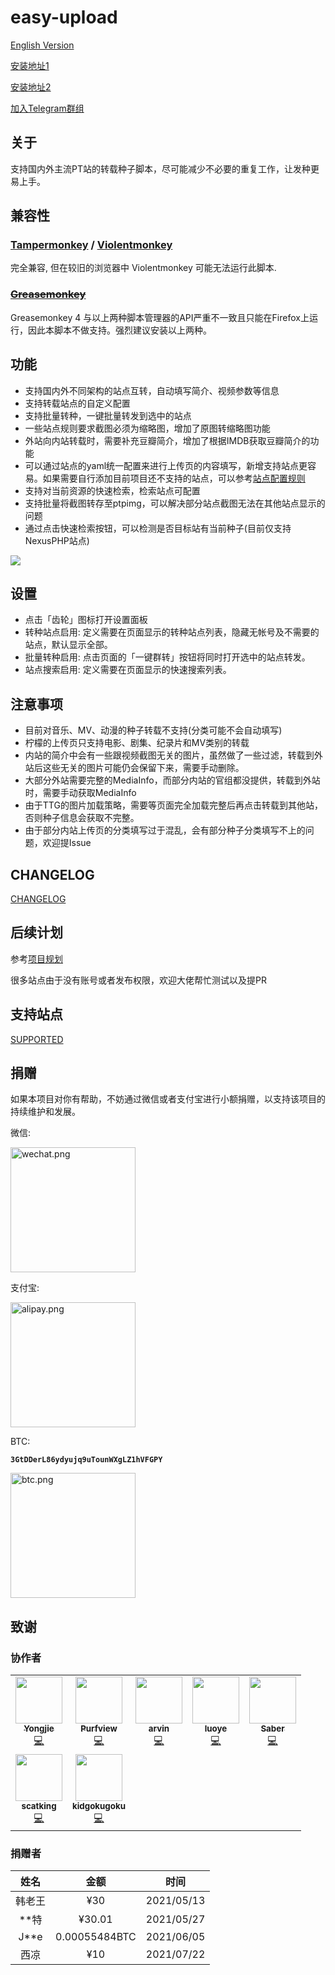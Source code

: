 # easy-upload

[English Version](README-en.md)


[安装地址1](https://greasyfork.org/zh-CN/scripts/423199)

[安装地址2](https://openuserjs.org/scripts/birdplane/EasyUpload_PT%E4%B8%80%E9%94%AE%E8%BD%AC%E7%A7%8D)

[加入Telegram群组](https://t.me/easyupload)

## 关于

支持国内外主流PT站的转载种子脚本，尽可能减少不必要的重复工作，让发种更易上手。

## 兼容性

### [Tampermonkey](https://tampermonkey.net/) / [Violentmonkey](https://violentmonkey.github.io/)
完全兼容, 但在较旧的浏览器中 Violentmonkey 可能无法运行此脚本.

### ~~[Greasemonkey](https://www.greasespot.net/)~~
Greasemonkey 4 与以上两种脚本管理器的API严重不一致且只能在Firefox上运行，因此本脚本不做支持。强烈建议安装以上两种。

## 功能
* 支持国内外不同架构的站点互转，自动填写简介、视频参数等信息
* 支持转载站点的自定义配置
* 支持批量转种，一键批量转发到选中的站点
* 一些站点规则要求截图必须为缩略图，增加了原图转缩略图功能
* 外站向内站转载时，需要补充豆瓣简介，增加了根据IMDB获取豆瓣简介的功能
* 可以通过站点的yaml统一配置来进行上传页的内容填写，新增支持站点更容易。如果需要自行添加目前项目还不支持的站点，可以参考[站点配置规则](https://github.com/techmovie/easy-upload/wiki/%E5%A6%82%E4%BD%95%E5%A2%9E%E5%8A%A0%E7%9B%AE%E5%89%8D%E8%BF%98%E4%B8%8D%E6%94%AF%E6%8C%81%E7%9A%84%E7%AB%99%E7%82%B9%E9%85%8D%E7%BD%AE)
* 支持对当前资源的快速检索，检索站点可配置
* 支持批量将截图转存至ptpimg，可以解决部分站点截图无法在其他站点显示的问题
* 通过点击快速检索按钮，可以检测是否目标站有当前种子(目前仅支持NexusPHP站点)

![](https://ptpimg.me/4475d0.gif)

## 设置
* 点击「齿轮」图标打开设置面板
* 转种站点启用: 定义需要在页面显示的转种站点列表，隐藏无帐号及不需要的站点，默认显示全部。
* 批量转种启用: 点击页面的「一键群转」按钮将同时打开选中的站点转发。
* 站点搜索启用: 定义需要在页面显示的快速搜索列表。
  
## 注意事项
* 目前对音乐、MV、动漫的种子转载不支持(分类可能不会自动填写)
* 柠檬的上传页只支持电影、剧集、纪录片和MV类别的转载
* 内站的简介中会有一些跟视频截图无关的图片，虽然做了一些过滤，转载到外站后这些无关的图片可能仍会保留下来，需要手动删除。
* 大部分外站需要完整的MediaInfo，而部分内站的官组都没提供，转载到外站时，需要手动获取MediaInfo
* 由于TTG的图片加载策略，需要等页面完全加载完整后再点击转载到其他站，否则种子信息会获取不完整。
* 由于部分内站上传页的分类填写过于混乱，会有部分种子分类填写不上的问题，欢迎提Issue

## CHANGELOG

[CHANGELOG](CHANGELOG.md)

## 后续计划
  参考[项目规划](https://github.com/techmovie/easy-upload/projects)

  很多站点由于没有账号或者发布权限，欢迎大佬帮忙测试以及提PR

## 支持站点

[SUPPORTED](SUPPORTED.md)

## 捐赠

如果本项目对你有帮助，不妨通过微信或者支付宝进行小额捐赠，以支持该项目的持续维护和发展。

微信:

<img alt="wechat.png" src="https://ptpimg.me/6zq3va.jpg" width="200">

支付宝:

<img alt="alipay.png" src="https://ptpimg.me/3dw5k6.jpg" width="200">

BTC: 

**`3GtDDerL86ydyujq9uTounWXgLZ1hVFGPY`**

<img alt="btc.png" src="https://ptpimg.me/i63q23.jpg" width="200">

## 致谢

### 协作者
<!-- ALL-CONTRIBUTORS-LIST:START - Do not remove or modify this section -->
<!-- prettier-ignore-start -->
<!-- markdownlint-disable -->
<table>
  <tr>
    <td align="center"><a href="https://github.com/btguys"><img src="https://avatars.githubusercontent.com/u/18325797?v=4?s=75" width="75px;" alt=""/><br /><sub><b>Yongjie</b></sub></a><br /><a href="https://github.com/techmovie/easy-upload/commits?author=btguys" title="Code">💻</a></td>
    <td align="center"><a href="https://github.com/Purfview"><img src="https://avatars.githubusercontent.com/u/69023953?v=4?s=75" width="75px;" alt=""/><br /><sub><b>Purfview</b></sub></a><br /><a href="https://github.com/techmovie/easy-upload/commits?author=Purfview" title="Code">💻</a></td>
    <td align="center"><a href="http://weibo.com/mcj9"><img src="https://avatars.githubusercontent.com/u/22229456?v=4?s=75" width="75px;" alt=""/><br /><sub><b>arvin</b></sub></a><br /><a href="https://github.com/techmovie/easy-upload/commits?author=ma3252788" title="Code">💻</a></td>
    <td align="center"><a href="https://luoyefe.com/"><img src="https://avatars.githubusercontent.com/u/11496663?v=4?s=75" width="75px;" alt=""/><br /><sub><b>luoye</b></sub></a><br /><a href="https://github.com/techmovie/easy-upload/commits?author=luoye-fe" title="Code">💻</a></td>
    <td align="center"><a href="https://github.com/sabersalv"><img src="https://avatars.githubusercontent.com/u/2525544?v=4?s=75" width="75px;" alt=""/><br /><sub><b>Saber</b></sub></a><br /><a href="https://github.com/techmovie/easy-upload/commits?author=sabersalv" title="Code">💻</a></td>
  </tr>
  <tr>
    <td align="center"><a href="https://github.com/scatking"><img src="https://avatars.githubusercontent.com/u/34273647?v=4?s=75" width="75px;" alt=""/><br /><sub><b>scatking</b></sub></a><br /><a href="https://github.com/techmovie/easy-upload/commits?author=scatking" title="Code">💻</a></td>
    <td align="center"><a href="https://github.com/kidgokugoku"><img src="https://avatars.githubusercontent.com/u/82298915?v=4?s=75" width="75px;" alt=""/><br /><sub><b>kidgokugoku</b></sub></a><br /><a href="https://github.com/techmovie/easy-upload/commits?author=kidgokugoku" title="Code">💻</a></td>
  </tr>
</table>

<!-- markdownlint-restore -->
<!-- prettier-ignore-end -->

<!-- ALL-CONTRIBUTORS-LIST:END -->
### 捐赠者

|  姓名  |     金额      |    时间    |
| :----: | :-----------: | :--------: |
| 韩老王 |      ¥30      | 2021/05/13 |
|  **特  |    ¥30.01     | 2021/05/27 |
|  J**e  | 0.00055484BTC | 2021/06/05 |
|  西凉  |      ¥10      | 2021/07/22 |
